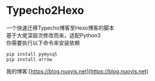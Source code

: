 # Typecho2Hexo
一个快速迁移Typecho博客至Hexo博客的脚本  
基于大佬深层次修改而来，适配Python3  
你需要执行以下命令来安装依赖  
```
pip install pymysql
pip install arrow
```
我的博客:[https://blog.nuoyis.net](https://blog.nuoyis.net)
